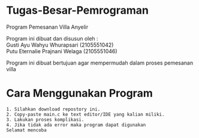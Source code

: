 # Tugas-Besar-Pemrograman
Program Pemesanan Villa Anyelir

Program ini dibuat dan disusun oleh :  
Gusti Ayu Wahyu Whurapsari (2105551042)  
Putu Eternalie Prajnani Welaga (2105551046)  
  
  Program ini dibuat bertujuan agar mempermudah dalam proses pemesanan villa
  # Cara Menggunakan Program  
    1. Silahkan download repostory ini.  
    2. Copy-paste main.c ke text editor/IDE yang kalian miliki.  
    3. Lakukan proses komplikasi.  
    4. Jika tidak ada error maka program dapat digunakan  
    Selamat mencoba
